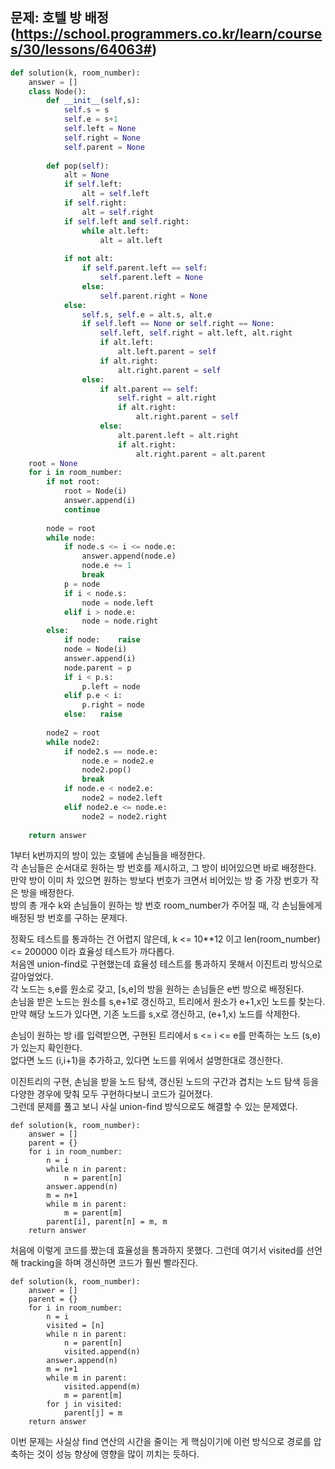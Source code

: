 ## 문제: 호텔 방 배정 (https://school.programmers.co.kr/learn/courses/30/lessons/64063#)
```python
def solution(k, room_number):
    answer = []
    class Node():
        def __init__(self,s):
            self.s = s
            self.e = s+1
            self.left = None
            self.right = None
            self.parent = None
            
        def pop(self):
            alt = None
            if self.left:
                alt = self.left
            if self.right:
                alt = self.right
            if self.left and self.right:
                while alt.left:
                    alt = alt.left
                    
            if not alt:
                if self.parent.left == self:
                    self.parent.left = None
                else:
                    self.parent.right = None
            else:
                self.s, self.e = alt.s, alt.e
                if self.left == None or self.right == None:
                    self.left, self.right = alt.left, alt.right
                    if alt.left:
                        alt.left.parent = self
                    if alt.right:
                        alt.right.parent = self
                else:
                    if alt.parent == self:
                        self.right = alt.right
                        if alt.right:
                            alt.right.parent = self
                    else:
                        alt.parent.left = alt.right
                        if alt.right:
                            alt.right.parent = alt.parent
    root = None
    for i in room_number:
        if not root:
            root = Node(i)
            answer.append(i)
            continue
        
        node = root
        while node:
            if node.s <= i <= node.e:
                answer.append(node.e)
                node.e += 1
                break
            p = node
            if i < node.s:
                node = node.left
            elif i > node.e:
                node = node.right
        else:
            if node:    raise
            node = Node(i)
            answer.append(i)
            node.parent = p
            if i < p.s:
                p.left = node
            elif p.e < i:
                p.right = node
            else:   raise
            
        node2 = root
        while node2:
            if node2.s == node.e:
                node.e = node2.e
                node2.pop()
                break
            if node.e < node2.e:
                node2 = node2.left
            elif node2.e <= node.e:
                node2 = node2.right
        
    return answer
```
1부터 k번까지의 방이 있는 호텔에 손님들을 배정한다.  
각 손님들은 순서대로 원하는 방 번호를 제시하고, 그 방이 비어있으면 바로 배정한다.  
만약 방이 이미 차 있으면 원하는 방보다 번호가 크면서 비어있는 방 중 가장 번호가 작은 방을 배정한다.  
방의 총 개수 k와 손님들이 원하는 방 번호 room_number가 주어질 때, 각 손님들에게 배정된 방 번호를 구하는 문제다.  

정확도 테스트를 통과하는 건 어렵지 않은데, k <= 10**12 이고 len(room_number) <= 200000 이라 효율성 테스트가 까다롭다.  
처음엔 union-find로 구현했는데 효율성 테스트를 통과하지 못해서 이진트리 방식으로 갈아엎었다.  
각 노드는 s,e를 원소로 갖고, [s,e]의 방을 원하는 손님들은 e번 방으로 배정된다.  
손님을 받은 노드는 원소를 s,e+1로 갱신하고, 트리에서 원소가 e+1,x인 노드를 찾는다.  
만약 해당 노드가 있다면, 기존 노드를 s,x로 갱신하고, (e+1,x) 노드를 삭제한다.  

손님이 원하는 방 i를 입력받으면, 구현된 트리에서 s <= i <= e를 만족하는 노드 (s,e)가 있는지 확인한다.  
없다면 노드 (i,i+1)을 추가하고, 있다면 노드를 위에서 설명한대로 갱신한다.  

이진트리의 구현, 손님을 받을 노드 탐색, 갱신된 노드의 구간과 겹치는 노드 탐색 등을 다양한 경우에 맞춰 모두 구현하다보니 코드가 길어졌다.  
그런데 문제를 풀고 보니 사실 union-find 방식으로도 해결할 수 있는 문제였다.

```python3
def solution(k, room_number):
    answer = []
    parent = {}
    for i in room_number:
        n = i
        while n in parent:
            n = parent[n]
        answer.append(n)
        m = n+1
        while m in parent:
            m = parent[m]
        parent[i], parent[n] = m, m
    return answer
```
처음에 이렇게 코드를 짰는데 효율성을 통과하지 못했다. 그런데 여기서 visited를 선언해 tracking을 하며 갱신하면 코드가 훨씬 빨라진다.  

```python3
def solution(k, room_number):
    answer = []
    parent = {}
    for i in room_number:
        n = i
        visited = [n]
        while n in parent:
            n = parent[n]
            visited.append(n)
        answer.append(n)
        m = n+1
        while m in parent:
            visited.append(m)
            m = parent[m]
        for j in visited:
            parent[j] = m
    return answer
```
이번 문제는 사실상 find 연산의 시간을 줄이는 게 핵심이기에 이런 방식으로 경로를 압축하는 것이 성능 향상에 영향을 많이 끼치는 듯하다.  
